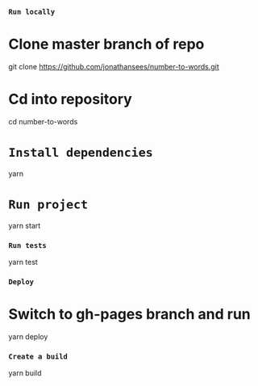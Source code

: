 ### `Run locally`

# Clone master branch of repo
git clone https://github.com/jonathansees/number-to-words.git
# Cd into repository
cd number-to-words
# `Install dependencies`
yarn
# `Run project`
yarn start


### `Run tests`

yarn test


### `Deploy`

# Switch to gh-pages branch and run

yarn deploy


### `Create a build`

yarn build
